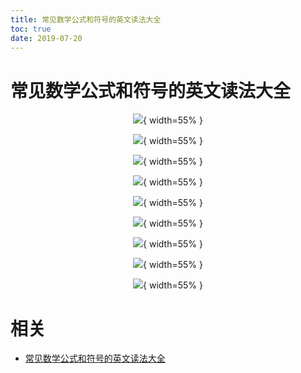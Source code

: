 ```yaml
---
title: 常见数学公式和符号的英文读法大全
toc: true
date: 2019-07-20
---
```

# 常见数学公式和符号的英文读法大全

<center>

![](http://images.iterate.site/blog/image/20190719/04cL7Ld3KYF2.png?imageslim){ width=55% }

</center>
<center>

![](http://images.iterate.site/blog/image/20190719/SGBPIu4NRPHW.png?imageslim){ width=55% }

</center>
<center>

![](http://images.iterate.site/blog/image/20190719/15zcDjCYjC65.png?imageslim){ width=55% }

</center>
<center>

![](http://images.iterate.site/blog/image/20190719/S12BNOcyTxKl.png?imageslim){ width=55% }

</center>
<center>

![](http://images.iterate.site/blog/image/20190719/uu1EgxbzP2fS.png?imageslim){ width=55% }

</center>
<center>

![](http://images.iterate.site/blog/image/20190719/iWTaB1jrJHi0.png?imageslim){ width=55% }

</center>
<center>

![](http://images.iterate.site/blog/image/20190719/Xxj73KawYExo.png?imageslim){ width=55% }

</center>
<center>

![](http://images.iterate.site/blog/image/20190719/7Pkhy5O2hhUp.png?imageslim){ width=55% }

</center>
<center>

![](http://images.iterate.site/blog/image/20190719/m8DXjdkS7PfU.png?imageslim){ width=55% }

</center>


# 相关

- [常见数学公式和符号的英文读法大全](https://blog.csdn.net/qwertyupoiuytr/article/details/53997703)
